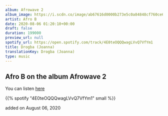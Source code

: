 ```yaml
---
album: Afrowave 2
album_image: https://i.scdn.co/image/ab67616d0000b273e5c0a84848cf760ce6860952
artist: Afro B
date: 2020-08-06 01:20:10+00:00
draft: false
duration: 199000
preview_url: null
spotify_url: https://open.spotify.com/track/4E0teOQQQwagLVvQ7VfYm1
title: Drogba (Joanna)
translationKey: Drogba (Joanna)
type: music
---
```


## Afro B on the album Afrowave 2

You can listen [here](https://open.spotify.com/track/4E0teOQQQwagLVvQ7VfYm1)

{{% spotify "4E0teOQQQwagLVvQ7VfYm1" small %}}

added on August 06, 2020